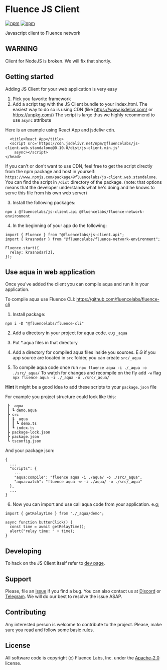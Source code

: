 # Fluence JS Client

[![npm](https://img.shields.io/npm/v/@fluencelabs/js-client.api)](https://www.npmjs.com/package/@fluencelabs/js-client.api)
[![npm](https://img.shields.io/npm/v/@fluencelabs/js-client.web.standalone)](https://www.npmjs.com/package/@fluencelabs/js-client.web.standalone)

Javascript client to Fluence network

## WARNING

Client for NodeJS is broken. We will fix that shortly.

## Getting started

Adding JS Client for your web application is very easy

1. Pick you favorite framework
2. Add a script tag with the JS Client bundle to your index.html. The easiest way to do so is using CDN (like https://www.jsdelivr.com/ or https://unpkg.com/) The script is large thus we highly recommend to use `async` attribute

Here is an example using React App and jsdelivr cdn.

```
  <title>React App</title>
  <script src='https://cdn.jsdelivr.net/npm/@fluencelabs/js-client.web.standalone@0.10.0/dist/js-client.min.js'
    async></script>
</head>
```

If you can't or don't want to use CDN, feel free to get the script directly from the npm package and host in yourself: `https://www.npmjs.com/package/@fluencelabs/js-client.web.standalone`. You can find the script in `/dist` directory of the package. (note: that options means that the developer understands what he's doing and he knows to serve this file from his own web server)

3. Install the following packages:

```
npm i @fluencelabs/js-client.api @fluencelabs/fluence-network-environment
```

4. In the beginning of your app do the following:

```
import { Fluence } from "@fluencelabs/js-client.api";
import { krasnodar } from "@fluencelabs/fluence-network-environment";

Fluence.start({
  relay: krasnodar[3],
});
```

## Use aqua in web application

Once you've added the client you can compile aqua and run it in your application.

To compile aqua use Fluence CLI: https://github.com/fluencelabs/fluence-cli

1. Install package:

```
npm i -D "@fluencelabs/fluence-cli"
```

2. Add a directory in your project for aqua code. e.g `_aqua`

3. Put \*.aqua files in that directory

4. Add a directory for compiled aqua files inside you sources. E.G if you app source are located in `src` folder, you can create `src/_aqua`

5. To compile aqua code once run `npx fluence aqua -i ./_aqua -o ./src/_aqua/`
   To watch for changes and recompile on the fly add `-w` flag `npx fluence aqua -i ./_aqua -o ./src/_aqua/`

**Hint**
it might be a good idea to add these scripts to your `package.json` file

For example you project structure could look like this:

```
 ┣ _aqua
 ┃ ┗ demo.aqua
 ┣ src
 ┃ ┣ _aqua
 ┃ ┃ ┗ demo.ts
 ┃ ┗ index.ts
 ┣ package-lock.json
 ┣ package.json
 ┗ tsconfig.json
```

And your package json:

```
{
  ...
  "scripts": {
    ...
    "aqua:compile": "fluence aqua -i ./aqua/ -o ./src/_aqua",
    "aqua:watch": "fluence aqua -w -i ./aqua/ -o ./src/_aqua"
  },
  ...
}
```

6. Now you can import and use call aqua code from your application. e.g;

```
import { getRelayTime } from "./_aqua/demo";

async function buttonClick() {
  const time = await getRelayTime();
  alert("relay time: " + time);
}
```

## Developing

To hack on the JS Client itself refer to [dev page](./DEVLOPING.md).

## Support

Please, file an [issue](https://github.com/fluencelabs/fluence-js/issues) if you find a bug. You can also contact us at [Discord](https://discord.com/invite/5qSnPZKh7u) or [Telegram](https://t.me/fluence_project). We will do our best to resolve the issue ASAP.

## Contributing

Any interested person is welcome to contribute to the project. Please, make sure you read and follow some basic [rules](./CONTRIBUTING.md).

## License

All software code is copyright (c) Fluence Labs, Inc. under the [Apache-2.0](./LICENSE) license.
